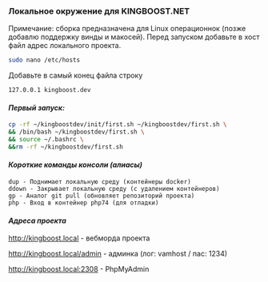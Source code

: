 ### Локальное окружение для KINGBOOST.NET ###

Примечание: сборка предназначена для Linux операционнок (позже добавлю поддержку винды и макосей). Перед запуском добавьте в хост файл адрес локального проекта.

```bash
sudo nano /etc/hosts
```

Добавьте в самый конец файла строку

```
127.0.0.1 kingboost.dev
```

#### *Первый запуск:* ####
```bash
cp -rf ~/kingboostdev/init/first.sh ~/kingboostdev/first.sh \
&& /bin/bash ~/kingboostdev/first.sh \
&& source ~/.bashrc \
&&rm -rf ~/kingboostdev/first.sh
```
#### *Короткие команды консоли (алиасы)* ####

```
dup - Поднимает локальную среду (контейнеры docker)
ddown - Закрывает локальную среду (с удалением контейнеров)
gp - Аналог git pull (обновляет репозиторий проекта)
php - Вход в контейнер php74 (для отладки)
```

#### *Адреса проекта* ####

http://kingboost.local - вебморда проекта

http://kingboost.local/admin - админка (лог: vamhost / пас: 1234)

http://kingboost.local:2308 - PhpMyAdmin